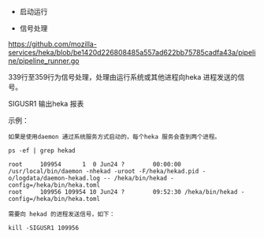 + 启动运行


+ 信号处理

https://github.com/mozilla-services/heka/blob/be1420d226808485a557ad622bb75785cadfa43a/pipeline/pipeline_runner.go

339行至359行为信号处理，处理由运行系统或其他进程向heka 进程发送的信号。

SIGUSR1 输出heka 报表

示例：
```
如果是使用daemon 通过系统服务方式启动的，每个heka 服务会查到两个进程。

ps -ef | grep hekad

root     109954      1  0 Jun24 ?        00:00:00 /usr/local/bin/daemon -nhekad -uroot -F/heka/hekad.pid -o/logdata/daemon-hekad.log -- /heka/bin/hekad -config=/heka/bin/heka.toml
root     109956 109954 10 Jun24 ?        09:52:30 /heka/bin/hekad -config=/heka/bin/heka.toml

需要向 hekad 的进程发送信号，如下：

kill -SIGUSR1 109956

```
